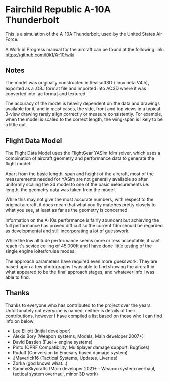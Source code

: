 # Fairchild Republic A-10A Thunderbolt

This is a simulation of the A-10A Thunderbolt, used by the United States Air Force. 

A Work in Progress manual for the aircraft can be found at the following link: https://github.com/l0k1/A-10/wiki

## Notes

The model was originally constructed in Realsoft3D (linux beta V4.5), exported as a .OBJ format file and imported into AC3D where it was converted into .ac format and textured.

The accuracy of the model is heavily dependent on the data and drawings available for it, and in most cases, the side, front and top views in a typical 3-view drawing rarely align correctly or measure consistently.  For example, when the model is scaled to the correct length, the wing-span is likely to be a little out.

## Flight Data Model

The Flight Data Model uses the FlightGear YASim fdm solver, which uses a combination of aircraft geometry and performance data to generate the flight model.

Apart from the basic length, span and height of the aircraft, most of the measurements needed for YASim are not generally available so after uniformly scaling the 3d model to one of the basic measurements i.e. length, the geometry data was taken from the model.

While this may not give the most accurate numbers, with respect to the original aircraft, it does mean that what you fly matches pretty closely to what you see, at least as far as the geometry is concerned.

Information on the A-10s performance is fairly abundant but achieving the full performance has proved difficult so the current fdm should be regarded as developmental and still incorporating a lot of guesswork.

While the low altitude performance seems more or less acceptable, it cant reach it's sevice ceiling of 45,000ft and I have done little testing of the single engine loiter/cruise modes.

The approach parameters have required even more guesswork.  They are based upon a few photographs I was able to find showing the aircraft in what appeared to be the final approach stages, and whatever info I was able to find.

## Thanks

Thanks to everyone who has contributed to the project over the years. Unfortunately not everyone is named, neither is details of their contributions, however I have compiled a list based on those who I can find info on below:

- Lee Elliott (Initial developer)
- Alexis Bory (Weapon systems, Models, Main developer 2007+)
- David Bastien (Fuel + engine systems)
- Pinto (OPRF Compatibility, Multiplayer damage support, Bugfixes)
- Rudolf (Conversion to Emesary based damage system)
- JMaverick16 (Tactical Systems, Updates, Liveries)
- Zorka (god knows what...)
- SammySkycrafts (Main developer 2021+ - Weapon system overhaul, tactical system overhaul, minor 3D work)